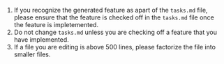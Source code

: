 1. If you recognize the generated feature as apart of the `tasks.md` file, please ensure that the feature is checked off in the `tasks.md` file once the feature is impletemented.
2. Do not change `tasks.md` unless you are checking off a feature that you have implemented.
3. If a file you are editing is above 500 lines, please factorize the file into smaller files.

